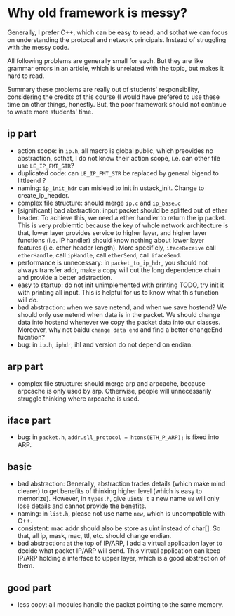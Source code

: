 # Why old framework is messy?
Generally, I prefer C++, which can be easy to read, and sothat we can focus on understanding the protocal and network principals. Instead of struggling with the messy code.

All following problems are generally small for each. But they are like grammar errors in an article, which is unrelated with the topic, but makes it hard to read.

Summary these problems are really out of students' responsibility, considering the credits of this course (I would have prefered to use these time on other things, honestly. But, the poor framework should not continue to waste more students' time.

## ip part
+ action scope: in `ip.h`, all macro is global public, which preovides no abstraction, sothat, I do not know their action scope, i.e. can other file use `LE_IP_FMT_STR`?
+ duplicated code: can `LE_IP_FMT_STR` be replaced by general bigend to littleend ?
+ naming: `ip_init_hdr` can mislead to init in ustack_init. Change to create_ip_header.
+ complex file structure: should merge `ip.c` and `ip_base.c`
+ [significant] bad abstraction: input packet should be splitted out of ether header. To achieve this, we need a ether handler to return the ip packet. This is very problemtic because the key of whole network architecture is that, lower layer provides service to higher layer, and higher layer functions (i.e. IP handler) should know nothing about lower layer features (i.e. ether header length). More specificly, `ifaceReceive` call `etherHandle`, call `ipHandle`, call `etherSend`, call `ifaceSend`.
+ performance is unnecessary: in `packet_to_ip_hdr`, you should not always transfer addr, make a copy will cut the long dependence chain and provide a better adstraction.
+ easy to startup: do not init unimplemented with printing TODO, try init it with printing all input. This is helpful for us to know what this function will do.
+ bad abstraction: when we save netend, and when we save hostend? We should only use netend when data is in the packet. We should change data into hostend whenever we copy the packet data into our classes. Moreover, why not baidu `change data end` and find a better changeEnd fucntion?
+ bug: in `ip.h`, `iphdr`, ihl and version do not depend on endian.


## arp part
+ complex file structure: should merge arp and arpcache, because arpcache is only used by arp. Otherwise, people will unnecessarily struggle thinking where arpcache is used.

## iface part
+ bug: in `packet.h`, `addr.sll_protocol = htons(ETH_P_ARP);` is fixed into ARP.

## basic
+ bad abstraction: Generally, abstraction trades details (which make mind clearer) to get benefits of thinking higher level (which is easy to memorize). However, in `types.h`, give `uint8_t` a new name `u8` will only lose details and cannot provide the benefits.
+ naming: in `list.h`, please not use name `new`, which is uncompatible with C++.
+ consistent: mac addr should also be store as uint instead of char[]. So that, all ip, mask, mac, ttl, etc. should change endian. 
+ bad abstraction: at the top of IP/ARP, I add a virtual application layer to decide what packet IP/ARP will send. This virtual application can keep IP/ARP holding a interface to upper layer, which is a good abstraction of them.

## good part
+ less copy: all modules handle the packet pointing to the same memory.
